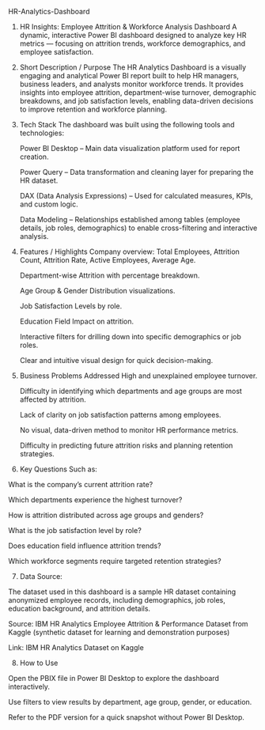 HR-Analytics-Dashboard
1. HR Insights: Employee Attrition & Workforce Analysis Dashboard
   A dynamic, interactive Power BI dashboard designed to analyze key HR metrics — focusing on attrition trends, workforce demographics, and employee satisfaction.

2. Short Description / Purpose
   The HR Analytics Dashboard is a visually engaging and analytical Power BI report built to help HR managers, business leaders, and analysts monitor workforce trends. It provides insights into employee attrition, department-wise turnover, demographic breakdowns, and       job satisfaction levels, enabling data-driven decisions to improve retention and workforce planning.

3. Tech Stack
   The dashboard was built using the following tools and technologies:

   Power BI Desktop – Main data visualization platform used for report creation.

   Power Query – Data transformation and cleaning layer for preparing the HR dataset.

   DAX (Data Analysis Expressions) – Used for calculated measures, KPIs, and custom logic.

   Data Modeling – Relationships established among tables (employee details, job roles, demographics) to enable cross-filtering and interactive analysis.

4. Features / Highlights
   Company overview: Total Employees, Attrition Count, Attrition Rate, Active Employees, Average Age.

   Department-wise Attrition with percentage breakdown.

   Age Group & Gender Distribution visualizations.

   Job Satisfaction Levels by role.

   Education Field Impact on attrition.

   Interactive filters for drilling down into specific demographics or job roles.

   Clear and intuitive visual design for quick decision-making.

5. Business Problems Addressed
   High and unexplained employee turnover.

   Difficulty in identifying which departments and age groups are most affected by attrition.

   Lack of clarity on job satisfaction patterns among employees.

   No visual, data-driven method to monitor HR performance metrics.

   Difficulty in predicting future attrition risks and planning retention strategies.

6. Key Questions Such as:
   
  What is the company’s current attrition rate?

  Which departments experience the highest turnover?

  How is attrition distributed across age groups and genders?

  What is the job satisfaction level by role?

  Does education field influence attrition trends?

  Which workforce segments require targeted retention strategies?

7. Data Source:
   
  The dataset used in this dashboard is a sample HR dataset containing anonymized employee records, including demographics, job roles, education background, and attrition details.

  Source: IBM HR Analytics Employee Attrition & Performance Dataset from Kaggle (synthetic dataset for learning and demonstration purposes)

  Link: IBM HR Analytics Dataset on Kaggle

8. How to Use
   
  Open the PBIX file in Power BI Desktop to explore the dashboard interactively.

  Use filters to view results by department, age group, gender, or education.

  Refer to the PDF version for a quick snapshot without Power BI Desktop.



